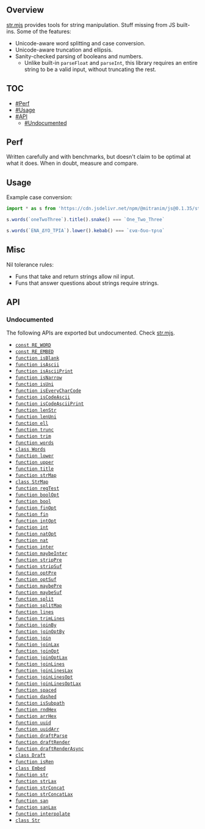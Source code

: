 ## Overview

[str.mjs](../str.mjs) provides tools for string manipulation. Stuff missing from JS built-ins. Some of the features:

* Unicode-aware word splitting and case conversion.
* Unicode-aware truncation and ellipsis.
* Sanity-checked parsing of booleans and numbers.
  * Unlike built-in `parseFloat` and `parseInt`, this library requires an entire string to be a valid input, without truncating the rest.

## TOC

* [#Perf](#perf)
* [#Usage](#usage)
* [#API](#api)
  * [#Undocumented](#undocumented)

## Perf

Written carefully and with benchmarks, but doesn't claim to be optimal at what it does. When in doubt, measure and compare.

## Usage

Example case conversion:

```js
import * as s from 'https://cdn.jsdelivr.net/npm/@mitranim/js@0.1.35/str.mjs'

s.words(`oneTwoThree`).title().snake() === `One_Two_Three`

s.words(`ΕΝΑ_ΔΥΟ_ΤΡΙΑ`).lower().kebab() === `ενα-δυο-τρια`
```

## Misc

Nil tolerance rules:

  * Funs that take and return strings allow nil input.
  * Funs that answer questions about strings require strings.

## API

### Undocumented

The following APIs are exported but undocumented. Check [str.mjs](../str.mjs).

  * [`const RE_WORD`](../str.mjs#L10)
  * [`const RE_EMBED`](../str.mjs#L11)
  * [`function isBlank`](../str.mjs#L13)
  * [`function isAscii`](../str.mjs#L15)
  * [`function isAsciiPrint`](../str.mjs#L17)
  * [`function isNarrow`](../str.mjs#L19)
  * [`function isUni`](../str.mjs#L25)
  * [`function isEveryCharCode`](../str.mjs#L27)
  * [`function isCodeAscii`](../str.mjs#L36)
  * [`function isCodeAsciiPrint`](../str.mjs#L40)
  * [`function lenStr`](../str.mjs#L44)
  * [`function lenUni`](../str.mjs#L46)
  * [`function ell`](../str.mjs#L53)
  * [`function trunc`](../str.mjs#L55)
  * [`function trim`](../str.mjs#L77)
  * [`function words`](../str.mjs#L79)
  * [`class Words`](../str.mjs#L88)
  * [`function lower`](../str.mjs#L149)
  * [`function upper`](../str.mjs#L150)
  * [`function title`](../str.mjs#L156)
  * [`function strMap`](../str.mjs#L162)
  * [`class StrMap`](../str.mjs#L175)
  * [`function regTest`](../str.mjs#L270)
  * [`function boolOpt`](../str.mjs#L275)
  * [`function bool`](../str.mjs#L282)
  * [`function finOpt`](../str.mjs#L284)
  * [`function fin`](../str.mjs#L289)
  * [`function intOpt`](../str.mjs#L291)
  * [`function int`](../str.mjs#L296)
  * [`function natOpt`](../str.mjs#L298)
  * [`function nat`](../str.mjs#L303)
  * [`function inter`](../str.mjs#L305)
  * [`function maybeInter`](../str.mjs#L315)
  * [`function stripPre`](../str.mjs#L326)
  * [`function stripSuf`](../str.mjs#L334)
  * [`function optPre`](../str.mjs#L341)
  * [`function optSuf`](../str.mjs#L347)
  * [`function maybePre`](../str.mjs#L353)
  * [`function maybeSuf`](../str.mjs#L359)
  * [`function split`](../str.mjs#L365)
  * [`function splitMap`](../str.mjs#L370)
  * [`function lines`](../str.mjs#L393)
  * [`function trimLines`](../str.mjs#L394)
  * [`function joinBy`](../str.mjs#L396)
  * [`function joinOptBy`](../str.mjs#L406)
  * [`function join`](../str.mjs#L416)
  * [`function joinLax`](../str.mjs#L417)
  * [`function joinOpt`](../str.mjs#L418)
  * [`function joinOptLax`](../str.mjs#L419)
  * [`function joinLines`](../str.mjs#L421)
  * [`function joinLinesLax`](../str.mjs#L422)
  * [`function joinLinesOpt`](../str.mjs#L423)
  * [`function joinLinesOptLax`](../str.mjs#L424)
  * [`function spaced`](../str.mjs#L426)
  * [`function dashed`](../str.mjs#L427)
  * [`function isSubpath`](../str.mjs#L430)
  * [`function rndHex`](../str.mjs#L440)
  * [`function arrHex`](../str.mjs#L446)
  * [`function uuid`](../str.mjs#L458)
  * [`function uuidArr`](../str.mjs#L461)
  * [`function draftParse`](../str.mjs#L475)
  * [`function draftRender`](../str.mjs#L476)
  * [`function draftRenderAsync`](../str.mjs#L477)
  * [`class Draft`](../str.mjs#L488)
  * [`function isRen`](../str.mjs#L518)
  * [`class Embed`](../str.mjs#L521)
  * [`function str`](../str.mjs#L544)
  * [`function strLax`](../str.mjs#L550)
  * [`function strConcat`](../str.mjs#L556)
  * [`function strConcatLax`](../str.mjs#L560)
  * [`function san`](../str.mjs#L568)
  * [`function sanLax`](../str.mjs#L570)
  * [`function interpolate`](../str.mjs#L573)
  * [`class Str`](../str.mjs#L592)
